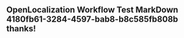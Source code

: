 <properties
ms.topic="hero-topic"
ms.test1="hero-topic"
ms.test2="test"/>


## OpenLocalization Workflow Test MarkDown 4180fb61-3284-4597-bab8-b8c585fb808b thanks!



<!--HONumber=Aug16_HO4-->


